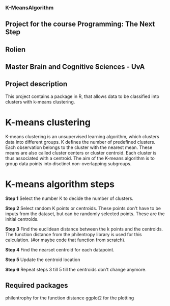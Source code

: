 ### K-MeansAlgorithm
## Project for the course Programming: The Next Step
## Rolien 
## Master Brain and Cognitive Sciences - UvA

## Project description
This project contains a package in R, that allows data to be classified into clusters with k-means clustering.
# K-means clustering
K-means clustering is an unsupervised learning algorithm, which clusters data into different groups. K defines the number of predefined clusters. Each observation belongs to the cluster with the nearest mean. These means are also called cluster centers or cluster centroid. Each cluster is thus associated with a centroid. The aim of the K-means algorithm is to group data points into disctinct non-overlapping subgroups.

# K-means algorithm steps

**Step 1**
Select the number K to decide the number of clusters.

**Step 2**
Select random K points or centroids. These points don't have to be inputs from the dataset, but can be randomly selected points. These are the initial centroids.

**Step 3**
Find the euclidean distance between the k points and the centroids. The function distance from the philentropy library is used for this calculation. (#or maybe code that function from scratch). 
 
**Step 4**
Find the nearset centroid for each datapoint. 

**Step 5**
Update the centroid location

**Step 6**
Repeat steps 3 till 5 till the centroids don't change anymore. 

## Required packages
philentrophy for the function distance
ggplot2 for the plotting
